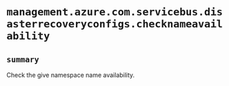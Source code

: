 # `management.azure.com.servicebus.disasterrecoveryconfigs.checknameavailability`

## `summary`
Check the give namespace name availability.


